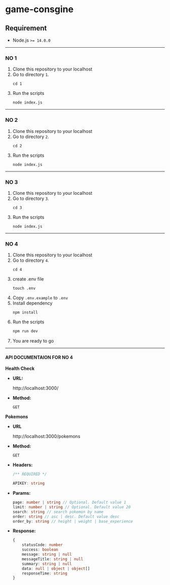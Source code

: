 # game-consgine

## Requirement
- Node.js `>= 14.0.0`
----
### NO 1
1. Clone this repository to your localhost
2. Go to directory `1`.
    ```
    cd 1
    ```
3. Run the scripts
    ```
    node index.js
    ```
----
### NO 2
1. Clone this repository to your localhost
2. Go to directory `2`.
    ```
    cd 2
    ```
3. Run the scripts
    ```
    node index.js
    ```
----
### NO 3
1. Clone this repository to your localhost
2. Go to directory `3`.
    ```
    cd 3
    ```
3. Run the scripts
    ```
    node index.js
    ```
----
### NO 4
1. Clone this repository to your localhost
2. Go to directory `4`.
    ```
    cd 4
    ```
3. create .env file
    ```
    touch .env
    ```
4. Copy `.env.example` to `.env`
5. Install dependency
    ```
    npm install
    ```
6. Run the scripts
   ```bash
   npm run dev
   ```
7. You are ready to go

----

#### API DOCUMENTAION FOR NO 4
**Health Check**

* **URL:**

    http://localhost:3000/
* **Method:**

    `GET`


**Pokemons**
* **URL** 

    http://localhost:3000/pokemons
* **Method:**

    `GET`

* **Headers:**

    ```typescript
    /** REQUIRED */

    APIKEY: string
    ```

* **Params:**

    ```typescript
    page: number | string // Optional. Default value 1
    limit: number | string // Optional. Default value 20
    search: string // search pokemon by name
    order: string // asc | desc. Default value desc
    order_by: string // height | weight | base_experience
    ```

* **Response:**

    ```typescript
    {
        statusCode: number
        success: boolean
        message: string | null
        messageTitle: string | null
        summary: string | null
        data: null | object | object[]
        responseTime: string
    }
    ```
